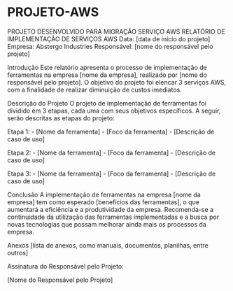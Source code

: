 # PROJETO-AWS
PROJETO DESENVOLVIDO PARA MIGRAÇÃO SERVIÇO AWS
RELATÓRIO DE IMPLEMENTAÇÃO DE SERVIÇOS AWS
Data: [data de início do projeto] 
Empresa: Abstergo Industries 
Responsável: [nome do responsável pelo projeto]

Introdução
Este relatório apresenta o processo de implementação de ferramentas na empresa [nome da empresa], realizado por [nome do responsável pelo projeto]. O objetivo do projeto foi elencar 3 serviços AWS, com a finalidade de realizar diminuição de custos imediatos.

Descrição do Projeto
O projeto de implementação de ferramentas foi dividido em 3 etapas, cada uma com seus objetivos específicos. A seguir, serão descritas as etapas do projeto:

Etapa 1: - [Nome da ferramenta] - [Foco da ferramenta] - [Descrição de caso de uso]

Etapa 2: - [Nome da ferramenta] - [Foco da ferramenta] - [Descrição de caso de uso]

Etapa 3: - [Nome da ferramenta] - [Foco da ferramenta] - [Descrição de caso de uso]

Conclusão
A implementação de ferramentas na empresa [nome da empresa] tem como esperado [benefícios das ferramentas], o que aumentará a eficiência e a produtividade da empresa. Recomenda-se a continuidade da utilização das ferramentas implementadas e a busca por novas tecnologias que possam melhorar ainda mais os processos da empresa.

Anexos
[lista de anexos, como manuais, documentos, planilhas, entre outros]

Assinatura do Responsável pelo Projeto:

[Nome do Responsável pelo Projeto]
